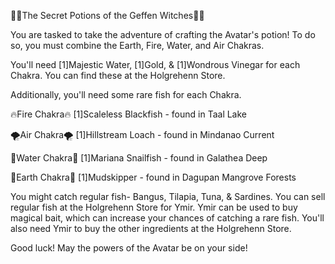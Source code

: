 🔮🧿The Secret Potions of the Geffen Witches🔮🧿

You are tasked to take the adventure of crafting the Avatar's potion! 
To do so, you must combine the Earth, Fire, Water, and Air Chakras.

You'll need [1]Majestic Water, [1]Gold, & [1]Wondrous Vinegar for each Chakra. 
You can find these at the Holgrehenn Store.

Additionally, you'll need some rare fish for each Chakra.

🔥Fire Chakra🔥 [1]Scaleless Blackfish - found in Taal Lake 

🌪️Air Chakra🌪️ [1]Hillstream Loach - found in Mindanao Current

🌊Water Chakra🌊 [1]Mariana Snailfish - found in Galathea Deep

🌿Earth Chakra🌿 [1]Mudskipper - found in Dagupan Mangrove Forests

You might catch regular fish- Bangus, Tilapia, Tuna, & Sardines.
You can sell regular fish at the Holgrehenn Store for Ymir. 
Ymir can be used to buy magical bait, which can increase your chances of catching a rare fish.
You'll also need Ymir to buy the other ingredients at the Holgrehenn Store.

Good luck! May the powers of the Avatar be on your side!

